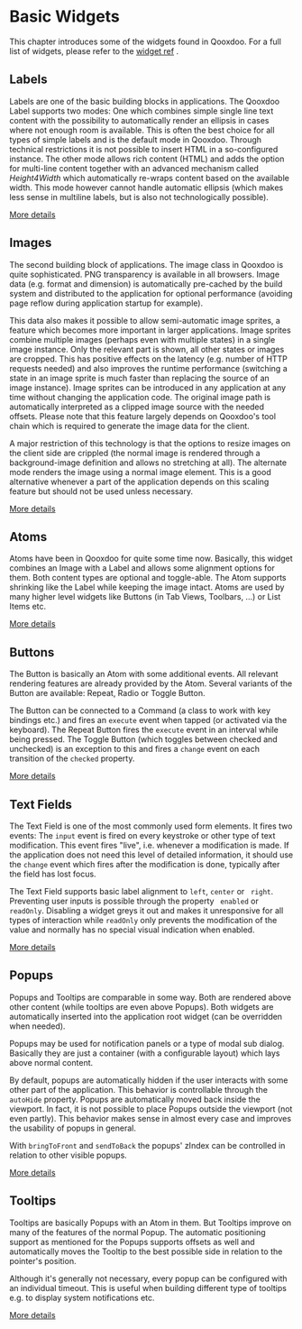 # Basic Widgets

This chapter introduces some of the widgets found in Qooxdoo. For a
full list of widgets, please refer to the [widget ref](widget_ref.md)
        .
## Labels

Labels are one of the basic building blocks in applications. The
Qooxdoo Label supports two modes: One which combines simple single
line text content with the possibility to automatically render an
ellipsis in cases where not enough room is available. This is often
the best choice for all types of simple labels and is the default mode
in Qooxdoo. Through technical restrictions it is not possible to
insert HTML in a so-configured instance. The other mode allows rich
content (HTML) and adds the option for multi-line content together
with an advanced mechanism called _Height4Width_ which automatically
re-wraps content based on the available width. This mode however
cannot handle automatic ellipsis (which makes less sense in multiline
labels, but is also not technologically possible).

[More details](label.md)

## Images

The second building block of applications. The image class in Qooxdoo
is quite sophisticated. PNG transparency is available in all browsers.
Image data (e.g. format and dimension) is automatically pre-cached by
the build system and distributed to the application for optional
performance (avoiding page reflow during application startup for
example).

This data also makes it possible to allow semi-automatic image
sprites, a feature which becomes more important in larger
applications. Image sprites combine multiple images (perhaps even with
multiple states) in a single image instance. Only the relevant part is
shown, all other states or images are cropped. This has positive
effects on the latency (e.g. number of HTTP requests needed) and also
improves the runtime performance (switching a state in an image sprite
is much faster than replacing the source of an image instance). Image
sprites can be introduced in any application at any time without
changing the application code. The original image path is
automatically interpreted as a clipped image source with the needed
offsets. Please note that this feature largely depends on Qooxdoo's
tool chain which is required to generate the image data for the
client.

A major restriction of this technology is that the options to resize
images on the client side are crippled (the normal image is rendered
through a background-image definition and allows no stretching at
all). The alternate mode renders the image using a normal image
element. This is a good alternative whenever a part of the application
depends on this scaling feature but should not be used unless
necessary.

[More details](image.md)

## Atoms

Atoms have been in Qooxdoo for quite some time now. Basically, this
widget combines an Image with a Label and allows some alignment
options for them. Both content types are optional and toggle-able. The
Atom supports shrinking like the Label while keeping the image intact.
Atoms are used by many higher level widgets like Buttons (in Tab
Views, Toolbars, ...) or List Items etc.

[More details](atom.md)

## Buttons

The Button is basically an Atom with some additional events. All
relevant rendering features are already provided by the Atom. Several
variants of the Button are available: Repeat, Radio or Toggle Button.

The Button can be connected to a Command (a class to work with key
bindings etc.) and fires an `execute` event when tapped (or activated
via the keyboard). The Repeat Button fires the `execute` event in an
interval while being pressed. The Toggle Button (which toggles between
checked and unchecked) is an exception to this and fires a `change`
event on each transition of the `checked` property.

[More details](button.md)

## Text Fields

The Text Field is one of the most commonly used form elements. It
fires two events: The `input` event is fired on every keystroke or
other type of text modification. This event fires "live", i.e.
whenever a modification is made. If the application does not need this
level of detailed information, it should use the `change` event which
fires after the modification is done, typically after the field has
lost focus.

The Text Field supports basic label alignment to `left`, `center` or `
right`. Preventing user inputs is possible through the property `
enabled` or `readOnly`. Disabling a widget greys it out and makes it
unresponsive for all types of interaction while `readOnly` only
prevents the modification of the value and normally has no special
visual indication when enabled.

[More details](textfield.md)

## Popups

Popups and Tooltips are comparable in some way. Both are rendered
above other content (while tooltips are even above Popups). Both
widgets are automatically inserted into the application root widget
(can be overridden when needed).

Popups may be used for notification panels or a type of modal sub
dialog. Basically they are just a container (with a configurable
layout) which lays above normal content.

By default, popups are automatically hidden if the user interacts with
some other part of the application. This behavior is controllable
through the `autoHide` property. Popups are automatically moved back
inside the viewport. In fact, it is not possible to place Popups
outside the viewport (not even partly). This behavior makes sense in
almost every case and improves the usability of popups in general.

With `bringToFront` and `sendToBack` the popups' zIndex can be
controlled in relation to other visible popups.

[More details](popup.md)

## Tooltips

Tooltips are basically Popups with an Atom in them. But Tooltips
improve on many of the features of the normal Popup. The automatic
positioning support as mentioned for the Popups supports offsets as
well and automatically moves the Tooltip to the best possible side in
relation to the pointer's position.

Although it's generally not necessary, every popup can be configured
with an individual timeout. This is useful when building different
type of tooltips e.g. to display system notifications etc.

[More details](tooltip.md)
